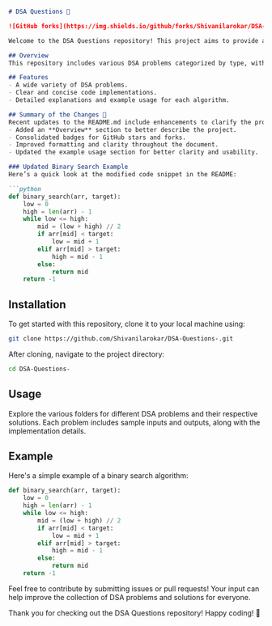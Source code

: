 ```markdown
# DSA Questions 📖

![GitHub forks](https://img.shields.io/github/forks/Shivanilarokar/DSA-Questions-?style=social) ![GitHub stars](https://img.shields.io/github/stars/Shivanilarokar/DSA-Questions-?style=social)

Welcome to the DSA Questions repository! This project aims to provide a comprehensive collection of Data Structures and Algorithms (DSA) problems along with their solutions.

## Overview
This repository includes various DSA problems categorized by type, with clear and concise implementations in Python. It serves as a learning resource for those looking to improve their coding skills and understanding of algorithms.

## Features
- A wide variety of DSA problems.
- Clear and concise code implementations.
- Detailed explanations and example usage for each algorithm.

## Summary of the Changes 🔄
Recent updates to the README.md include enhancements to clarify the project purpose and improve the code examples. Key modifications are as follows:
- Added an **Overview** section to better describe the project.
- Consolidated badges for GitHub stars and forks.
- Improved formatting and clarity throughout the document.
- Updated the example usage section for better clarity and usability.

### Updated Binary Search Example
Here’s a quick look at the modified code snippet in the README:

```python
def binary_search(arr, target):
    low = 0
    high = len(arr) - 1
    while low <= high:
        mid = (low + high) // 2
        if arr[mid] < target:
            low = mid + 1
        elif arr[mid] > target:
            high = mid - 1
        else:
            return mid
    return -1
```

## Installation
To get started with this repository, clone it to your local machine using:

```bash
git clone https://github.com/Shivanilarokar/DSA-Questions-.git
```

After cloning, navigate to the project directory:

```bash
cd DSA-Questions-
```

## Usage
Explore the various folders for different DSA problems and their respective solutions. Each problem includes sample inputs and outputs, along with the implementation details.

## Example
Here's a simple example of a binary search algorithm:

```python
def binary_search(arr, target):
    low = 0
    high = len(arr) - 1
    while low <= high:
        mid = (low + high) // 2
        if arr[mid] < target:
            low = mid + 1
        elif arr[mid] > target:
            high = mid - 1
        else:
            return mid
    return -1
```

Feel free to contribute by submitting issues or pull requests! Your input can help improve the collection of DSA problems and solutions for everyone.

Thank you for checking out the DSA Questions repository! Happy coding! 🎉
```